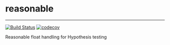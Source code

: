 # reasonable
---

[![Build Status](https://travis-ci.org/fastats/reasonable.svg?branch=master)](https://travis-ci.org/fastats/reasonable)
[![codecov](https://codecov.io/gh/fastats/reasonable/branch/master/graph/badge.svg)](https://codecov.io/gh/fastats/reasonable)


Reasonable float handling for Hypothesis testing
